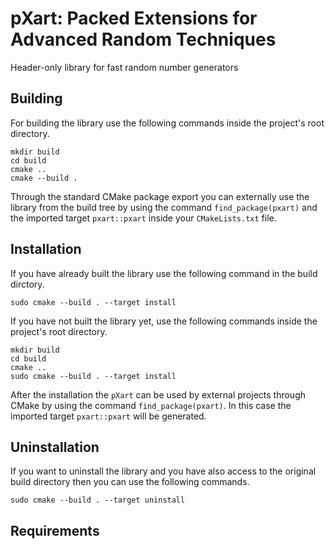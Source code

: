 # pXart: Packed Extensions for Advanced Random Techniques

Header-only library for fast random number generators

## Building
For building the library use the following commands inside the project's root directory.

    mkdir build
    cd build
    cmake ..
    cmake --build .

Through the standard CMake package export you can externally use the library from the build tree by using the command `find_package(pxart)` and the imported target `pxart::pxart` inside your `CMakeLists.txt` file.

## Installation
If you have already built the library use the following command in the build dirctory.

    sudo cmake --build . --target install

If you have not built the library yet, use the following commands inside the project's root directory.

    mkdir build
    cd build
    cmake ..
    sudo cmake --build . --target install

After the installation the `pXart` can be used by external projects through CMake by using the command `find_package(pxart)`.
In this case the imported target `pxart::pxart` will be generated.

## Uninstallation
If you want to uninstall the library and you have also access to the original build directory then you can use the following commands.

    sudo cmake --build . --target uninstall

## Requirements
